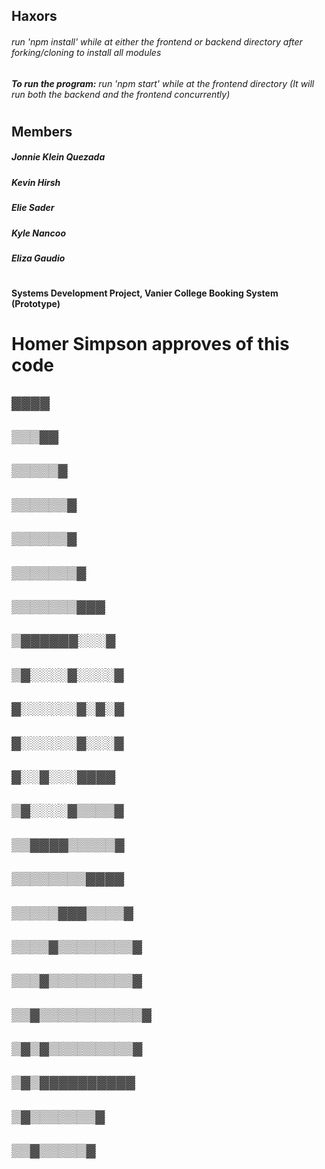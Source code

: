 
## Haxors
###### run 'npm install' while at either the frontend or backend directory after forking/cloning to install all modules
###### **To run the program:** run 'npm start' while at the frontend directory (It will run both the backend and the frontend concurrently)
#
## Members
##### Jonnie Klein Quezada
##### Kevin Hirsh
##### Elie Sader
##### Kyle Nancoo
##### Eliza Gaudio
#
#### Systems Development Project, Vanier College Booking System (Prototype)


# Homer Simpson approves of this code
## ▓▓▓▓
## ▒▒▒▓▓
## ▒▒▒▒▒▓
## ▒▒▒▒▒▒▓
## ▒▒▒▒▒▒▓
## ▒▒▒▒▒▒▒▓
## ▒▒▒▒▒▒▒▓▓▓
## ▒▓▓▓▓▓▓░░░▓
## ▒▓░░░░▓░░░░▓
## ▓░░░░░░▓░▓░▓
## ▓░░░░░░▓░░░▓
## ▓░░▓░░░▓▓▓▓
## ▒▓░░░░▓▒▒▒▒▓
## ▒▒▓▓▓▓▒▒▒▒▒▓
## ▒▒▒▒▒▒▒▒▓▓▓▓
## ▒▒▒▒▒▓▓▓▒▒▒▒▓
## ▒▒▒▒▓▒▒▒▒▒▒▒▒▓
## ▒▒▒▓▒▒▒▒▒▒▒▒▒▓
## ▒▒▓▒▒▒▒▒▒▒▒▒▒▒▓
## ▒▓▒▓▒▒▒▒▒▒▒▒▒▓
## ▒▓▒▓▓▓▓▓▓▓▓▓▓
## ▒▓▒▒▒▒▒▒▒▓
## ▒▒▓▒▒▒▒▒▓
 
